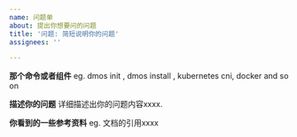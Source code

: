 ```yaml
---
name: 问题单
about: 提出你想要问的问题
title: '问题: 简短说明你的问题'
assignees: ''

---
```


**那个命令或者组件**
eg. dmos init , dmos install , kubernetes cni, docker  and so on 

**描述你的问题**
详细描述出你的问题内容xxxx.

**你看到的一些参考资料**
eg. 文档的引用xxxx

